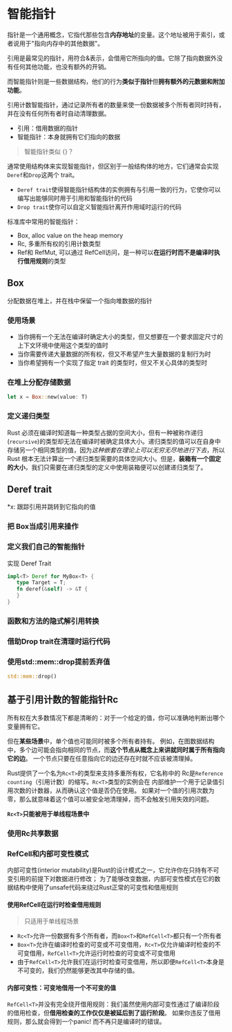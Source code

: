 # 智能指针

指针是一个通用概念，它指代那些包含**内存地址**的变量。这个地址被用于索引，或者说用于"指向内存中的其他数据"。

引用是最常见的指针，用符合&表示，会借用它所指向的值。它除了指向数据外没有任何其他功能，也没有额外的开销。

而智能指针则是一些数据结构，他们的行为**类似于指针**但**拥有额外的元数据和附加功能**。

引用计数智能指针，通过记录所有者的数量来使一份数据被多个所有者同时持有，并在没有任何所有者时自动清理数据。

- 引用：借用数据的指针
- 智能指针：本身就拥有它们指向的数据

> 智能指针类似 {}？

通常使用结构体来实现智能指针，但区别于一般结构体的地方，它们通常会实现`Deref`和`Drop`这两个 trait。

- `Deref trait`使得智能指针结构体的实例拥有与引用一致的行为，它使你可以编写出能够同时用于引用和智能指针的代码
- `Drop trait`使你可以自定义智能指针离开作用域时运行的代码

标准库中常用的智能指针：

- Box<T>, alloc value on the heap memory
- Rc<T>, 多重所有权的引用计数类型
- Ref<T>和 RefMut<T>, 可以通过 RefCell<T>访问，是一种可以**在运行时而不是编译时执行借用规则**的类型

## Box<T>

分配数据在堆上，并在栈中保留一个指向堆数据的指针

### 使用场景

- 当你拥有一个无法在编译时确定大小的类型，但又想要在一个要求固定尺寸的上下文环境中使用这个类型的值时
- 当你需要传递大量数据的所有权，但又不希望产生大量数据的复制行为时
- 当你希望拥有一个实现了指定 trait 的类型时，但又不关心具体的类型时

### 在堆上分配存储数据

```rs
let x = Box::new(value: T)
```

### 定义递归类型

Rust 必须在编译时知道每一种类型占据的空间大小，但有一种被称作递归(`recursive`)的类型却无法在编译时被确定具体大小。递归类型的值可以在自身中存储另一个相同类型的值，因为*这种嵌套在理论上可以无穷无尽地进行下去*，所以 Rust 根本无法计算出一个递归类型需要的具体空间大小。但是，**装箱有一个固定的大小**，我们只需要在递归类型的定义中使用装箱便可以创建递归类型了。

## Deref trait

\*x: 跟踪引用并跳转到它指向的值

### 把 Box<T>当成引用来操作

### 定义我们自己的智能指针

实现 Deref Trait

```rs
impl<T> Deref for MyBox<T> {
   type Target = T;
   fn deref(&self) -> &T {
   }
}
```

### 函数和方法的隐式解引用转换
### 借助Drop trait在清理时运行代码
### 使用std::mem::drop提前丢弃值
```rs
std::mem::drop()
```
## 基于引用计数的智能指针Rc<T>
所有权在大多数情况下都是清晰的：对于一个给定的值，你可以准确地判断出哪个变量拥有它。

但在**某些场景**中，单个值也可能同时被多个所有者持有。
例如，在图数据结构中，多个边可能会指向相同的节点，而**这个节点从概念上来讲就同时属于所有指向它的边**。
一个节点只要在任意指向它的边还存在时就不应该被清理掉。

Rust提供了一个名为`Rc<T>`的类型来支持多重所有权，它名称中的
Rc是`Reference counting`（引用计数）的缩写。`Rc<T>`类型的实例会在
内部维护一个用于记录值引用次数的计数器，从而确认这个值是否仍在使用。
如果对一个值的引用次数为零，那么就意味着这个值可以被安全地清理掉，而不会触发引用失效的问题。

**`Rc<T>`只能被用于单线程场景中**
### 使用Rc<T>共享数据
### RefCell<T>和内部可变性模式
内部可变性(interior mutability)是Rust的设计模式之一，它允许你在只持有不可变引用的前提下对数据进行修改；
为了能够改变数据，内部可变性模式在它的数据结构中使用了unsafe代码来绕过Rust正常的可变性和借用规则
#### 使用RefCell<T>在运行时检查借用规则
> 只适用于单线程场景
- `Rc<T>`允许一份数据有多个所有者，而`Box<T>`和`RefCell<T>`都只有一个所有者
- `Box<T>`允许在编译时检查的可变或不可变借用，`Rc<T>`仅允许编译时检查的不可变借用，`RefCell<T>`允许运行时检查的可变或不可变借用
- 由于`RefCell<T>`允许我们在运行时检查可变借用，所以即便`RefCell<T>`本身是不可变的，我们仍然能够更改其中存储的值。
#### 内部可变性：可变地借用一个不可变的值
`RefCell<T>`并没有完全绕开借用规则：我们虽然使用内部可变性通过了编译阶段的借用检查，但**借用检查的工作仅仅是被延后到了运行阶段**。
如果你违反了借用规则，那么就会得到一个panic! 而不再只是编译时的错误。